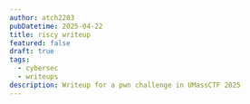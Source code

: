 ```yaml
---
author: atch2203
pubDatetime: 2025-04-22
title: riscy writeup
featured: false
draft: true
tags:
  - cybersec
  - writeups
description: Writeup for a pwn challenge in UMassCTF 2025
---
```

